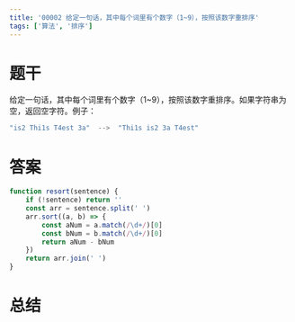 ```yaml
---
title: '00002 给定一句话，其中每个词里有个数字（1~9），按照该数字重排序'
tags: ['算法', '排序']
---
```


# 题干

给定一句话，其中每个词里有个数字（1~9），按照该数字重排序。如果字符串为空，返回空字符。例子：

```jsx
"is2 Thi1s T4est 3a"  -->  "Thi1s is2 3a T4est"
```

# 答案

```javascript
function resort(sentence) {
    if (!sentence) return ''
    const arr = sentence.split(' ')
    arr.sort((a, b) => {
        const aNum = a.match(/\d+/)[0]
        const bNum = b.match(/\d+/)[0]
        return aNum - bNum
    })
    return arr.join(' ')
}
```

# 总结

<script>
    function resort(sentence) {
        if (!sentence) return ''
        const arr = sentence.split(' ')
        arr.sort((a, b) => {
            const aNum = a.match(/\d+/)[0]
            const bNum = b.match(/\d+/)[0]
            return aNum - bNum
        })
        return arr.join(' ')
    }
    console.log(resort('is2 Thi1s T4est 3a'))
    console.log(resort(''))
    
    // Add more test cases
    console.log(resort('4of Fo1r pe6ople g3ood th5e the2')) // Output: 'Fo1r the2 g3ood 4of th5e pe6ople'
    console.log(resort('1First')) // Single word test
    console.log(resort('2Second 1First 3Third')) // Simple ordering test
    console.log(resort('b2 a1 c4 d3')) // Single character words test
    
</script>